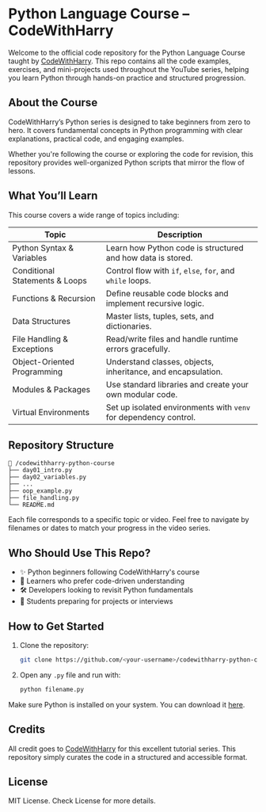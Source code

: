 # Python Language Course – CodeWithHarry

Welcome to the official code repository for the Python Language Course taught by [CodeWithHarry](https://www.youtube.com/@CodeWithHarry).
This repo contains all the code examples, exercises, and mini-projects used throughout the YouTube series, helping you learn Python through hands-on practice and structured progression.

## About the Course

CodeWithHarry’s Python series is designed to take beginners from zero to hero. It covers fundamental concepts in Python programming with clear explanations, practical code, and engaging examples.

Whether you're following the course or exploring the code for revision, this repository provides well-organized Python scripts that mirror the flow of lessons.

## What You’ll Learn

This course covers a wide range of topics including:

| Topic                            | Description                                                       |
|----------------------------------|-------------------------------------------------------------------|
| Python Syntax & Variables        | Learn how Python code is structured and how data is stored.       |
| Conditional Statements & Loops   | Control flow with `if`, `else`, `for`, and `while` loops.         |
| Functions & Recursion            | Define reusable code blocks and implement recursive logic.        |
| Data Structures                  | Master lists, tuples, sets, and dictionaries.                     |
| File Handling & Exceptions       | Read/write files and handle runtime errors gracefully.            |
| Object-Oriented Programming      | Understand classes, objects, inheritance, and encapsulation.      |
| Modules & Packages               | Use standard libraries and create your own modular code.          |
| Virtual Environments             | Set up isolated environments with `venv` for dependency control.  |

## Repository Structure

```plaintext
📁 /codewithharry-python-course
├── day01_intro.py
├── day02_variables.py
├── ...
├── oop_example.py
├── file_handling.py
└── README.md
```

Each file corresponds to a specific topic or video. Feel free to navigate by filenames or dates to match your progress in the video series.

## Who Should Use This Repo?

- ✨ Python beginners following CodeWithHarry's course
- 🧪 Learners who prefer code-driven understanding
- 🛠️ Developers looking to revisit Python fundamentals
- 📘 Students preparing for projects or interviews

## How to Get Started

1. Clone the repository:
   ```bash
   git clone https://github.com/<your-username>/codewithharry-python-course.git
   ```
2. Open any `.py` file and run with:
   ```bash
   python filename.py
   ```

Make sure Python is installed on your system. You can download it [here](https://www.python.org/downloads/).

## Credits

All credit goes to [CodeWithHarry](https://www.youtube.com/@CodeWithHarry) for this excellent tutorial series. This repository simply curates the code in a structured and accessible format.

## License

MIT License. Check License for more details.

